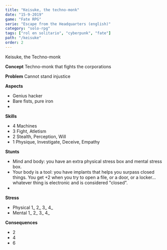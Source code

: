 ```yaml
---
title: "Keisuke, the techno-monk"
date: "15-9-2019"
game: "Fate RPG"
serie: "Escape from the Headquarters (english)"
category: "solo-rpg"
tags: ["rol en solitario", "cyberpunk", "fate"]
path: "/keisuke"
order: 2
---
```


Keisuke, the Techno-monk

**Concept** Techno-monk that fights the corporations

**Problem** Cannot stand injustice

**Aspects**

- Genius hacker
- Bare fists, pure iron
- 

**Skills**

- 4 Machines
- 3 Fight, Atletism
- 2 Stealth, Perception, Will
- 1 Physique, Investigate, Deceive, Empathy

**Stunts**

- Mind and body: you have an extra physical stress box and mental stress box.
- Your body is a tool: you have implants that helps you surpass closed things. You get +2 when you try to open a file, or a door, or a locker... whatever thing is electronic and is considered "closed".
- 

**Stress**

- Physical 1_ 2_ 3_ 4_
- Mental 1_ 2_ 3_ 4_

**Consequences**

- 2
- 4
- 6


